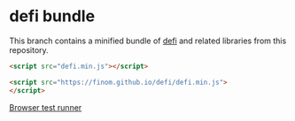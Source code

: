 # defi bundle

This branch contains a minified bundle of [defi](https://github.com/finom/defi) and related libraries from this repository.

```html
<script src="defi.min.js"></script>
```

```html
<script src="https://finom.github.io/defi/defi.min.js">
</script>
```

[Browser test runner](https://finom.github.io/defi/test/SpecRunner.html)
